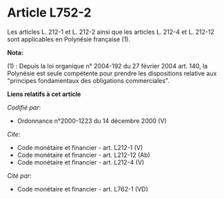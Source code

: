 # Article L752-2

Les articles L. 212-1 et L. 212-2 ainsi que les articles L. 212-4 et L. 212-12 sont applicables en Polynésie française (1).

**Nota:**

(1) : Depuis la loi organique n° 2004-192 du 27 février 2004 art. 140, la Polynésie est seule compétente pour prendre les
dispositions relative aux "principes fondamentaux des obligations commerciales".

**Liens relatifs à cet article**

_Codifié par_:

  - Ordonnance n°2000-1223 du 14 décembre 2000 (V)

_Cite_:

  - Code monétaire et financier - art. L212-1 (V)
  - Code monétaire et financier - art. L212-12 (Ab)
  - Code monétaire et financier - art. L212-4 (V)

_Cité par_:

  - Code monétaire et financier - art. L762-1 (VD)

